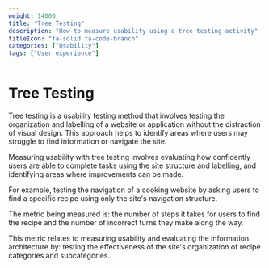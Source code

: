 ```yaml
---
weight: 14000
title: "Tree Testing"
description: "How to measure usability using a tree testing activity"
titleIcon: "fa-solid fa-code-branch"
categories: ["Usability"]
tags: ["User experience"]
---
```

# Tree Testing
Tree testing is a usability testing method that involves testing the organization and labelling of a website or application without the distraction of visual design. This approach helps to identify areas where users may struggle to find information or navigate the site.

Measuring usability with tree testing involves evaluating how confidently users are able to complete tasks using the site structure and labelling, and identifying areas where improvements can be made.

For example, testing the navigation of a cooking website by asking users to find a specific recipe using only the site's navigation structure.

The metric being measured is: the number of steps it takes for users to find the recipe and the number of incorrect turns they make along the way.

This metric relates to measuring usability and evaluating the information architecture by: testing the effectiveness of the site's organization of recipe categories and subcategories.
